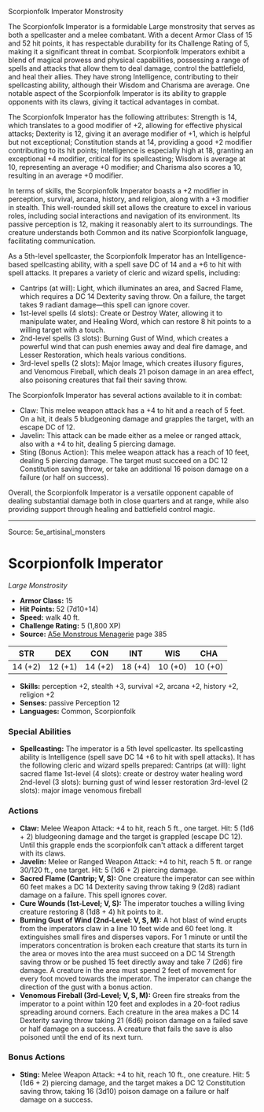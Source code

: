 <MonsterName/>Scorpionfolk Imperator</MonsterName>
<CreatureType/>Monstrosity</CreatureType>

<summary>The Scorpionfolk Imperator is a formidable Large monstrosity that serves as both a spellcaster and a melee combatant. With a decent Armor Class of 15 and 52 hit points, it has respectable durability for its Challenge Rating of 5, making it a significant threat in combat. Scorpionfolk Imperators exhibit a blend of magical prowess and physical capabilities, possessing a range of spells and attacks that allow them to deal damage, control the battlefield, and heal their allies. They have strong Intelligence, contributing to their spellcasting ability, although their Wisdom and Charisma are average. One notable aspect of the Scorpionfolk Imperator is its ability to grapple opponents with its claws, giving it tactical advantages in combat.</summary>

<detail>

The Scorpionfolk Imperator has the following attributes: Strength is 14, which translates to a good modifier of +2, allowing for effective physical attacks; Dexterity is 12, giving it an average modifier of +1, which is helpful but not exceptional; Constitution stands at 14, providing a good +2 modifier contributing to its hit points; Intelligence is especially high at 18, granting an exceptional +4 modifier, critical for its spellcasting; Wisdom is average at 10, representing an average +0 modifier; and Charisma also scores a 10, resulting in an average +0 modifier.

In terms of skills, the Scorpionfolk Imperator boasts a +2 modifier in perception, survival, arcana, history, and religion, along with a +3 modifier in stealth. This well-rounded skill set allows the creature to excel in various roles, including social interactions and navigation of its environment. Its passive perception is 12, making it reasonably alert to its surroundings. The creature understands both Common and its native Scorpionfolk language, facilitating communication.

As a 5th-level spellcaster, the Scorpionfolk Imperator has an Intelligence-based spellcasting ability, with a spell save DC of 14 and a +6 to hit with spell attacks. It prepares a variety of cleric and wizard spells, including:

- Cantrips (at will): Light, which illuminates an area, and Sacred Flame, which requires a DC 14 Dexterity saving throw. On a failure, the target takes 9 radiant damage—this spell can ignore cover.
- 1st-level spells (4 slots): Create or Destroy Water, allowing it to manipulate water, and Healing Word, which can restore 8 hit points to a willing target with a touch.
- 2nd-level spells (3 slots): Burning Gust of Wind, which creates a powerful wind that can push enemies away and deal fire damage, and Lesser Restoration, which heals various conditions.
- 3rd-level spells (2 slots): Major Image, which creates illusory figures, and Venomous Fireball, which deals 21 poison damage in an area effect, also poisoning creatures that fail their saving throw.

The Scorpionfolk Imperator has several actions available to it in combat:

- Claw: This melee weapon attack has a +4 to hit and a reach of 5 feet. On a hit, it deals 5 bludgeoning damage and grapples the target, with an escape DC of 12.
- Javelin: This attack can be made either as a melee or ranged attack, also with a +4 to hit, dealing 5 piercing damage.
- Sting (Bonus Action): This melee weapon attack has a reach of 10 feet, dealing 5 piercing damage. The target must succeed on a DC 12 Constitution saving throw, or take an additional 16 poison damage on a failure (or half on success).

Overall, the Scorpionfolk Imperator is a versatile opponent capable of dealing substantial damage both in close quarters and at range, while also providing support through healing and battlefield control magic.</detail>



---

Source: 5e_artisinal_monsters

# Scorpionfolk Imperator

*Large* *Monstrosity*

- **Armor Class:** 15
- **Hit Points:** 52 (7d10+14)
- **Speed:** walk 40 ft.
- **Challenge Rating:** 5 (1,800 XP)
- **Source:** [A5e Monstrous Menagerie](https://enpublishingrpg.com/products/level-up-monstrous-menagerie-a5e) page 385

| STR | DEX | CON | INT | WIS | CHA |
| --- | --- | --- | --- | --- | --- |
| 14 (+2) | 12 (+1) | 14 (+2) | 18 (+4) | 10 (+0) | 10 (+0) |

- **Skills:** perception +2, stealth +3, survival +2, arcana +2, history +2, religion +2
- **Senses:** passive Perception 12
- **Languages:** Common, Scorpionfolk

### Special Abilities

- **Spellcasting:** The imperator is a 5th level spellcaster. Its spellcasting ability is Intelligence (spell save DC 14
 +6 to hit with spell attacks). It has the following cleric and wizard spells prepared:
 Cantrips (at will): light
 sacred flame
 1st-level (4 slots): create or destroy water
 healing word
 2nd-level (3 slots): burning gust of wind
 lesser restoration
 3rd-level (2 slots): major image
 venomous fireball

### Actions

- **Claw:** Melee Weapon Attack: +4 to hit, reach 5 ft., one target. Hit: 5 (1d6 + 2) bludgeoning damage  and the target is grappled (escape DC 12). Until this grapple ends  the scorpionfolk can't attack a different target with its claws.
- **Javelin:** Melee or Ranged Weapon Attack: +4 to hit, reach 5 ft. or range 30/120 ft., one target. Hit: 5 (1d6 + 2) piercing damage.
- **Sacred Flame (Cantrip; V, S):** One creature the imperator can see within 60 feet makes a DC 14 Dexterity saving throw  taking 9 (2d8) radiant damage on a failure. This spell ignores cover.
- **Cure Wounds (1st-Level; V, S):** The imperator touches a willing living creature  restoring 8 (1d8 + 4) hit points to it.
- **Burning Gust of Wind (2nd-Level: V, S, M):** A hot blast of wind erupts from the imperators claw in a line 10 feet wide and 60 feet long. It extinguishes small fires and disperses vapors. For 1 minute or until the imperators concentration is broken  each creature that starts its turn in the area or moves into the area must succeed on a DC 14 Strength saving throw or be pushed 15 feet directly away and take 7 (2d6) fire damage. A creature in the area must spend 2 feet of movement for every foot moved towards the imperator. The imperator can change the direction of the gust with a bonus action.
- **Venomous Fireball (3rd-Level; V, S, M):** Green fire streaks from the imperator to a point within 120 feet and explodes in a 20-foot radius  spreading around corners. Each creature in the area makes a DC 14 Dexterity saving throw  taking 21 (6d6) poison damage on a failed save or half damage on a success. A creature that fails the save is also poisoned until the end of its next turn.

### Bonus Actions

- **Sting:** Melee Weapon Attack: +4 to hit, reach 10 ft., one creature. Hit: 5 (1d6 + 2) piercing damage, and the target makes a DC 12 Constitution saving throw, taking 16 (3d10) poison damage on a failure or half damage on a success.




